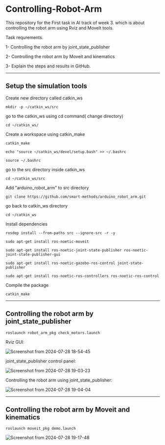 # Controlling-Robot-Arm
This repository for the First task in AI track of week 3. which is about controlling the robot arm using Rviz and MoveIt tools.

Task requrements.

1- Controlling the robot arm by joint_state_publisher

2- Controlling the robot arm by Moveit and kinematics

3- Explain the steps and results in GitHub.

-----------------------------------------
Setup the simulation tools
---
Create new directory called catkin_ws

    mkdir -p ~/catkin_ws/src

go to the catkin_ws using cd command( change directory)

    cd ~/catkin_ws/

Create a workspace using catkin_make

    catkin_make

    echo "source ~/catkin_ws/devel/setup.bash" >> ~/.bashrc

    source ~/.bashrc

go to the src directory inside catkin_ws

    cd ~/catkin_ws/src

Add "arduino_robot_arm" to src directory

    git clone https://github.com/smart-methods/arduino_robot_arm.git 

go back to catkin_ws directory

    cd ~/catkin_ws

Install dependencies

    rosdep install --from-paths src --ignore-src -r -y

    sudo apt-get install ros-noetic-moveit

    sudo apt-get install ros-noetic-joint-state-publisher ros-noetic-joint-state-publisher-gui

    sudo apt-get install ros-noetic-gazebo-ros-control joint-state-publisher

    sudo apt-get install ros-noetic-ros-controllers ros-noetic-ros-control

Compile the package

    catkin_make

---------------------------
Controlling the robot arm by joint_state_publisher
---
    roslaunch robot_arm_pkg check_motors.launch  

Rviz GUI:

![Screenshot from 2024-07-28 18-54-45](https://github.com/user-attachments/assets/b2f499ae-e121-4888-9ea4-bbe8c9c51b9f)

joint_state_publisher control panel:

![Screenshot from 2024-07-28 19-03-23](https://github.com/user-attachments/assets/d9420143-b357-4974-86c3-f8ce3166c689)

Controlling the robot arm using joint_state_publisher:

![Screenshot from 2024-07-28 19-04-04](https://github.com/user-attachments/assets/1038ef26-cf5d-49a0-9785-d15630e60afb)

---------------------------
Controlling the robot arm by Moveit and kinematics
---
    roslaunch moveit_pkg demo.launch

![Screenshot from 2024-07-28 19-17-48](https://github.com/user-attachments/assets/a410a86d-9023-49db-8a1e-55b91f9d8a81)
